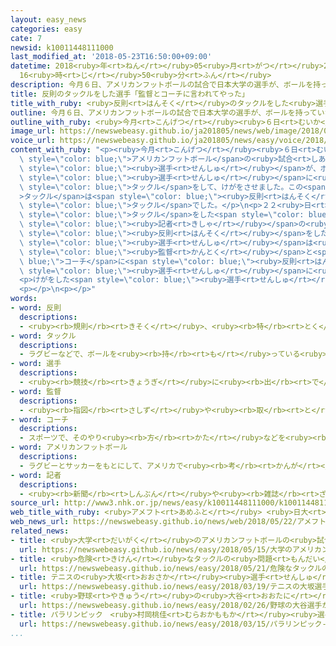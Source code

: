 ```yaml
---
layout: easy_news
categories: easy
cate: 7
newsid: k10011448111000
last_modified_at: '2018-05-23T16:50:00+09:00'
datetime: 2018<ruby>年<rt>ねん</rt></ruby>05<ruby>月<rt>がつ</rt></ruby>23<ruby>日<rt>にち</rt></ruby>
  16<ruby>時<rt>じ</rt></ruby>50<ruby>分<rt>ふん</rt></ruby>
description: 今月６日、アメリカンフットボールの試合で日本大学の選手が、ボールを持っていない関西学院大学の選手に後ろからタックルをして、けがをさせました。
title: 反則のタックルをした選手「監督とコーチに言われてやった」
title_with_ruby: <ruby>反則<rt>はんそく</rt></ruby>のタックルをした<ruby>選手<rt>せんしゅ</rt></ruby>「<ruby>監督<rt>かんとく</rt></ruby>とコーチに<ruby>言<rt>い</rt></ruby>われてやった」
outline: 今月６日、アメリカンフットボールの試合で日本大学の選手が、ボールを持っていない関西学院大学の選手に後ろからタックルをして、けがをさせました。
outline_with_ruby: <ruby>今月<rt>こんげつ</rt></ruby><ruby>６日<rt>むいか</rt></ruby>、アメリカンフットボールの<ruby>試合<rt>しあい</rt></ruby>で<ruby>日本大学<rt>にほんだいがく</rt></ruby>の<ruby>選手<rt>せんしゅ</rt></ruby>が、ボールを<ruby>持<rt>も</rt></ruby>っていない<ruby>関西<rt>かんせい</rt></ruby><ruby>学院<rt>がくいん</rt></ruby><ruby>大学<rt>だいがく</rt></ruby>の<ruby>選手<rt>せんしゅ</rt></ruby>に<ruby>後<rt>うし</rt></ruby>ろからタックルをして、けがをさせました。
image_url: https://newswebeasy.github.io/ja201805/news/web/image/2018/05/22/K10011448111_1805221941_1805221954_01_03.jpg
voice_url: https://newswebeasy.github.io/ja201805/news/easy/voice/2018/05/23/k10011448111000.mp4
content_with_ruby: "<p><ruby>今月<rt>こんげつ</rt></ruby><ruby>６日<rt>むいか</rt></ruby>、<span\
  \ style=\"color: blue;\">アメリカンフットボール</span>の<ruby>試合<rt>しあい</rt></ruby>で<ruby>日本大学<rt>にほんだいがく</rt></ruby>の<span\
  \ style=\"color: blue;\"><ruby>選手<rt>せんしゅ</rt></ruby></span>が、ボールを<ruby>持<rt>も</rt></ruby>っていない<ruby>関西<rt>かんせい</rt></ruby><ruby>学院<rt>がくいん</rt></ruby><ruby>大学<rt>だいがく</rt></ruby>の<span\
  \ style=\"color: blue;\"><ruby>選手<rt>せんしゅ</rt></ruby></span>に<ruby>後<rt>うし</rt></ruby>ろから<span\
  \ style=\"color: blue;\">タックル</span>をして、けがをさせました。この<span style=\"color: blue;\"\
  >タックル</span>は<span style=\"color: blue;\"><ruby>反則<rt>はんそく</rt></ruby></span>になる<ruby>危険<rt>きけん</rt></ruby>な<span\
  \ style=\"color: blue;\">タックル</span>でした。</p>\n<p>２２<ruby>日<rt>にち</rt></ruby>、<span\
  \ style=\"color: blue;\">タックル</span>をした<span style=\"color: blue;\"><ruby>選手<rt>せんしゅ</rt></ruby></span>が<ruby>大勢<rt>おおぜい</rt></ruby>の<span\
  \ style=\"color: blue;\"><ruby>記者<rt>きしゃ</rt></ruby></span>の<ruby>前<rt>まえ</rt></ruby>でどうして<span\
  \ style=\"color: blue;\"><ruby>反則<rt>はんそく</rt></ruby></span>をしたか<ruby>説明<rt>せつめい</rt></ruby>しました。この<span\
  \ style=\"color: blue;\"><ruby>選手<rt>せんしゅ</rt></ruby></span>は<ruby>試合<rt>しあい</rt></ruby>の<ruby>前<rt>まえ</rt></ruby>に<span\
  \ style=\"color: blue;\"><ruby>監督<rt>かんとく</rt></ruby></span>と<span style=\"color:\
  \ blue;\">コーチ</span>に<span style=\"color: blue;\"><ruby>反則<rt>はんそく</rt></ruby></span>をするように<ruby>言<rt>い</rt></ruby>われたと<ruby>話<rt>はな</rt></ruby>しました。そして、「<ruby>正<rt>ただ</rt></ruby>しいことかどうか<ruby>自分<rt>じぶん</rt></ruby>で<ruby>考<rt>かんが</rt></ruby>えなければならなかったと<ruby>思<rt>おも</rt></ruby>います」と<ruby>言<rt>い</rt></ruby>って、けがをした<span\
  \ style=\"color: blue;\"><ruby>選手<rt>せんしゅ</rt></ruby></span>に<ruby>謝<rt>あやま</rt></ruby>りました。</p>\n\
  <p>けがをした<span style=\"color: blue;\"><ruby>選手<rt>せんしゅ</rt></ruby></span>は<ruby>警察<rt>けいさつ</rt></ruby>にこの<ruby>問題<rt>もんだい</rt></ruby>を<ruby>調<rt>しら</rt></ruby>べてほしいと<ruby>言<rt>い</rt></ruby>っています。</p>\n\
  <p></p>\n<p></p>"
words:
- word: 反則
  descriptions:
  - <ruby><rb>規則</rb><rt>きそく</rt></ruby>、<ruby><rb>特</rb><rt>とく</rt></ruby>にスポーツのルールを<ruby><rb>破</rb><rt>やぶ</rt></ruby>ること。
- word: タックル
  descriptions:
  - ラグビーなどで、ボールを<ruby><rb>持</rb><rt>も</rt></ruby>っている<ruby><rb>相手</rb><rt>あいて</rt></ruby>の<ruby><rb>体</rb><rt>からだ</rt></ruby>にとびついて、じゃまをすること。
- word: 選手
  descriptions:
  - <ruby><rb>競技</rb><rt>きょうぎ</rt></ruby>に<ruby><rb>出</rb><rt>で</rt></ruby>るために<ruby><rb>選</rb><rt>えら</rt></ruby>ばれた<ruby><rb>人</rb><rt>ひと</rt></ruby>。
- word: 監督
  descriptions:
  - <ruby><rb>指図</rb><rt>さしず</rt></ruby>や<ruby><rb>取</rb><rt>と</rt></ruby>りしまりなどをすること。また、その<ruby><rb>人</rb><rt>ひと</rt></ruby>。
- word: コーチ
  descriptions:
  - スポーツで、そのやり<ruby><rb>方</rb><rt>かた</rt></ruby>などを<ruby><rb>教</rb><rt>おし</rt></ruby>えること。また、その<ruby><rb>人</rb><rt>ひと</rt></ruby>。
- word: アメリカンフットボール
  descriptions:
  - ラグビーとサッカーをもとにして、アメリカで<ruby><rb>考</rb><rt>かんが</rt></ruby>えられた<ruby><rb>球技</rb><rt>きゅうぎ</rt></ruby>。１チーム１１<ruby><rb>人</rb><rt>にん</rt></ruby>が、<ruby><rb>楕円形</rb><rt>だえんけい</rt></ruby>のボールを<ruby><rb>持</rb><rt>も</rt></ruby>ったり、<ruby><rb>投</rb><rt>な</rt></ruby>げたり、けったりして<ruby><rb>敵</rb><rt>てき</rt></ruby>の<ruby><rb>陣地</rb><rt>じんち</rt></ruby>に<ruby><rb>持</rb><rt>も</rt></ruby>ちこみ<ruby><rb>得点</rb><rt>とくてん</rt></ruby>を<ruby><rb>争</rb><rt>あらそ</rt></ruby>う。
- word: 記者
  descriptions:
  - <ruby><rb>新聞</rb><rt>しんぶん</rt></ruby>や<ruby><rb>雑誌</rb><rt>ざっし</rt></ruby>などの<ruby><rb>記事</rb><rt>きじ</rt></ruby>を、<ruby><rb>取材</rb><rt>しゅざい</rt></ruby>したり<ruby><rb>書</rb><rt>か</rt></ruby>いたりする<ruby><rb>人</rb><rt>ひと</rt></ruby>。
source_url: http://www3.nhk.or.jp/news/easy/k10011448111000/k10011448111000.html
web_title_with_ruby: <ruby>アメフト<rt>あめふと</rt></ruby> <ruby>日大<rt>にちだい</rt></ruby><ruby>選手<rt>せんしゅ</rt></ruby>「<ruby>監督<rt>かんとく</rt></ruby>や<ruby>コーチ<rt>こーち</rt></ruby>から<ruby>指示<rt>しじ</rt></ruby>」<ruby>明言<rt>めいげん</rt></ruby>
web_news_url: https://newswebeasy.github.io/news/web/2018/05/22/アメフト-日大選手監督やコーチから指示明言
related_news:
- title: <ruby>大学<rt>だいがく</rt></ruby>のアメリカンフットボールの<ruby>試合<rt>しあい</rt></ruby>で<ruby>危険<rt>きけん</rt></ruby>なタックル
  url: https://newswebeasy.github.io/news/easy/2018/05/15/大学のアメリカンフットボールの試合で危険なタックル
- title: <ruby>危険<rt>きけん</rt></ruby>なタックルの<ruby>問題<rt>もんだい</rt></ruby>　<ruby>日本大学<rt>にほんだいがく</rt></ruby>の<ruby>監督<rt>かんとく</rt></ruby>が「<ruby>辞<rt>や</rt></ruby>める」
  url: https://newswebeasy.github.io/news/easy/2018/05/21/危険なタックルの問題-日本大学の監督が辞める
- title: テニスの<ruby>大坂<rt>おおさか</rt></ruby><ruby>選手<rt>せんしゅ</rt></ruby>が<ruby>国際<rt>こくさい</rt></ruby><ruby>大会<rt>たいかい</rt></ruby>で<ruby>優勝<rt>ゆうしょう</rt></ruby>　<ruby>日本<rt>にっぽん</rt></ruby>の<ruby>女子<rt>じょし</rt></ruby>で<ruby>初<rt>はじ</rt></ruby>めて
  url: https://newswebeasy.github.io/news/easy/2018/03/19/テニスの大坂選手が国際大会で優勝-日本の女子で初めて
- title: <ruby>野球<rt>やきゅう</rt></ruby>の<ruby>大谷<rt>おおたに</rt></ruby><ruby>選手<rt>せんしゅ</rt></ruby>がアメリカで<ruby>初<rt>はじ</rt></ruby>めての<ruby>試合<rt>しあい</rt></ruby>で２<ruby>点<rt>てん</rt></ruby><ruby>取<rt>と</rt></ruby>られる
  url: https://newswebeasy.github.io/news/easy/2018/02/26/野球の大谷選手がアメリカで初めての試合で2点取られる
- title: パラリンピック　<ruby>村岡桃佳<rt>むらおかももか</rt></ruby><ruby>選手<rt>せんしゅ</rt></ruby>がスキーの<ruby>大回転<rt>だいかいてん</rt></ruby>で<ruby>金<rt>きん</rt></ruby>メダル
  url: https://newswebeasy.github.io/news/easy/2018/03/15/パラリンピック-村岡桃佳選手がスキーの大回転で金メダル
...
```

